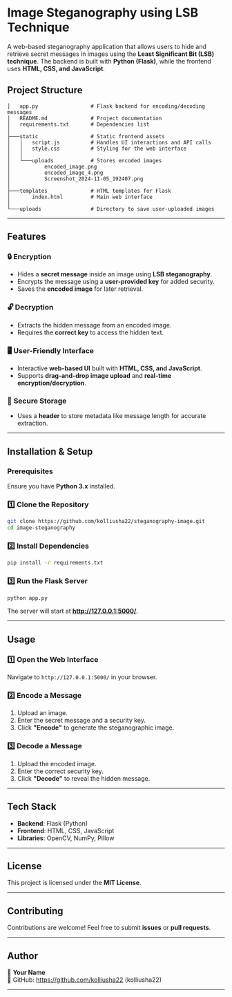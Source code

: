 

# **Image Steganography using LSB Technique**  

A web-based steganography application that allows users to hide and retrieve secret messages in images using the **Least Significant Bit (LSB) technique**. The backend is built with **Python (Flask)**, while the frontend uses **HTML, CSS, and JavaScript**.  

## **Project Structure**  

```
│   app.py                 # Flask backend for encoding/decoding messages
│   README.md              # Project documentation
│   requirements.txt       # Dependencies list
│
├───static                 # Static frontend assets
│   │   script.js          # Handles UI interactions and API calls
│   │   style.css          # Styling for the web interface
│   │
│   └───uploads            # Stores encoded images
│           encoded_image.png
│           encoded_image_4.png
│           Screenshot_2024-11-05_192407.png
│
├───templates              # HTML templates for Flask
│       index.html         # Main web interface
│
└───uploads                # Directory to save user-uploaded images
```

---

## **Features**  

### 🔒 **Encryption**  
- Hides a **secret message** inside an image using **LSB steganography**.  
- Encrypts the message using a **user-provided key** for added security.  
- Saves the **encoded image** for later retrieval.  

### 🔓 **Decryption**  
- Extracts the hidden message from an encoded image.  
- Requires the **correct key** to access the hidden text.  

### 🖥 **User-Friendly Interface**  
- Interactive **web-based UI** built with **HTML, CSS, and JavaScript**.  
- Supports **drag-and-drop image upload** and **real-time encryption/decryption**.  

### 📂 **Secure Storage**  
- Uses a **header** to store metadata like message length for accurate extraction.  

---

## **Installation & Setup**  

### **Prerequisites**  
Ensure you have **Python 3.x** installed.  

### **1️⃣ Clone the Repository**  
```sh
git clone https://github.com/kolliusha22/steganography-image.git
cd image-steganography
```

### **2️⃣ Install Dependencies**  
```sh
pip install -r requirements.txt
```

### **3️⃣ Run the Flask Server**  
```sh
python app.py
```
The server will start at **http://127.0.0.1:5000/**.  

---

## **Usage**  

### **1️⃣ Open the Web Interface**  
Navigate to `http://127.0.0.1:5000/` in your browser.  

### **2️⃣ Encode a Message**  
1. Upload an image.  
2. Enter the secret message and a security key.  
3. Click **"Encode"** to generate the steganographic image.  

### **3️⃣ Decode a Message**  
1. Upload the encoded image.  
2. Enter the correct security key.  
3. Click **"Decode"** to reveal the hidden message.  

---

## **Tech Stack**  

- **Backend**: Flask (Python)  
- **Frontend**: HTML, CSS, JavaScript  
- **Libraries**: OpenCV, NumPy, Pillow  

---

## **License**  

This project is licensed under the **MIT License**.  

---

## **Contributing**  

Contributions are welcome! Feel free to submit **issues** or **pull requests**.  

---

## **Author**  

👤 **Your Name**  
🔗 GitHub: https://github.com/kolliusha22 (kolliusha22)

---

